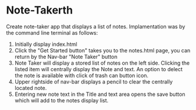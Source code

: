 # Note-Takerth
Create note-taker app that displays a list of notes.  Implamentation was by the command line terminal as follows:
1. Initially display index.html
2. Click the "Get Started button" takes you to the notes.html page, you can return by the Nav-bar "Note Taker" button
3. Note Taker will display a stored list of notes on the left side.  Clicking the listed item will centrally display the Note and text.  An option to delect the note is available with click of trash can button icon.
4. Upper rightside of nav-bar displays a pencil to clear the centrally located note.
5. Entering new note text in the Title and text area opens the save button which will add to the notes display list.